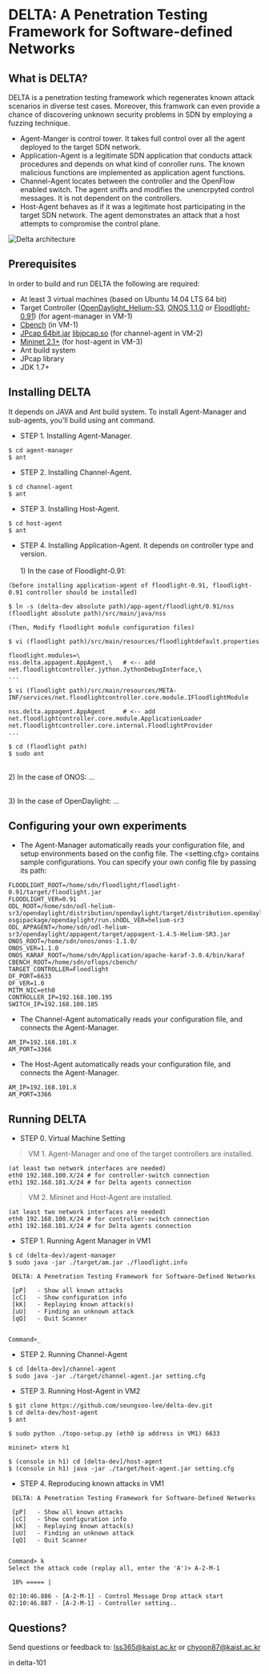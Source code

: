 # DELTA: A Penetration Testing Framework for Software-defined Networks

## What is DELTA?
DELTA is a penetration testing framework which regenerates known attack scenarios in diverse test cases. Moreover, this framwork can even provide a chance of discovering unknown security problems in SDN by employing a fuzzing technique.

+ Agent-Manger is control tower. It takes full control over all the agent deployed to the target SDN network.
+ Application-Agent is a legitimate SDN application that conducts attack procedures and depends on what kind of conroller runs. The known malicious functions are implemented as application agent functions.
+ Channel-Agent locates between the controller and the OpenFlow enabled switch. The agent sniffs and modifies the unencrpyted control messages. It is not dependent on the controllers.
+ Host-Agent behaves as if it was a legitimate host participating in the target SDN network. The agent demonstrates an attack that a host attempts to compromise the control plane.

![Delta architecture](http://143.248.53.145/research/delta/arch.png)

## Prerequisites
In order to build and run DELTA the following are required:
+ At least 3 virtual machines (based on Ubuntu 14.04 LTS 64 bit)
+ Target Controller ([OpenDaylight_Helium-S3](https://github.com/opendaylight/controller/releases/tag/release%2Fhelium-sr3), [ONOS 1.1.0](https://github.com/opennetworkinglab/onos/tree/onos-1.1) or [Floodlight-0.91](https://github.com/floodlight/floodlight/tree/v0.91)) (for agent-manager in VM-1)
+ [Cbench](https://floodlight.atlassian.net/wiki/display/floodlightcontroller/Cbench) (in VM-1)
+ [JPcap 64bit.jar](http://sdnsec.kr/research/delta/jpcap.jar) [libjpcap.so](http://sdnsec.kr/research/delta/libjpcap.so) (for channel-agent in VM-2)
+ [Mininet 2.1+](http://mininet.org/download/) (for host-agent in VM-3)
+ Ant build system
+ JPcap library
+ JDK 1.7+

## Installing DELTA
It depends on JAVA and Ant build system. To install Agent-Manager and sub-agents, you'll build using ant command.

+ STEP 1. Installing Agent-Manager.

```
$ cd agent-manager
$ ant
```

+ STEP 2. Installing Channel-Agent.

```
$ cd channel-agent
$ ant
```

+ STEP 3. Installing Host-Agent.

```
$ cd host-agent
$ ant
```

+ STEP 4. Installing Application-Agent. It depends on controller type and version.
<br><br> 1) In the case of Floodlight-0.91: 
```
(before installing application-agent of floodlight-0.91, floodlight-0.91 controller should be installed)

$ ln -s (delta-dev absolute path)/app-agent/floodlight/0.91/nss (floodlight absolute path)/src/main/java/nss

(Then, Modify floodlight module configuration files)

$ vi (floodlight path)/src/main/resources/floodlightdefault.properties

floodlight.modules=\
nss.delta.appagent.AppAgent,\   # <-- add
net.floodlightcontroller.jython.JythonDebugInterface,\
...

$ vi (floodlight path)/src/main/resources/META-INF/services/net.floodlightcontroller.core.module.IFloodlightModule

nss.delta.appagent.AppAgent     # <-- add
net.floodlightcontroller.core.module.ApplicationLoader
net.floodlightcontroller.core.internal.FloodlightProvider
...

$ cd (floodlight path)
$ sudo ant
```
<br> 2) In the case of ONOS: ...

<br> 3) In the case of OpenDaylight: ...

## Configuring your own experiments
+ The Agent-Manager automatically reads your configuration file, and setup environments based on the config file. The <setting.cfg> contains sample configurations. You can specify your own config file by passing its path:
```
FLOODLIGHT_ROOT=/home/sdn/floodlight/floodlight-0.91/target/floodlight.jar
FLOODLIGHT_VER=0.91
ODL_ROOT=/home/sdn/odl-helium-sr3/opendaylight/distribution/opendaylight/target/distribution.opendaylight-osgipackage/opendaylight/run.shODL_VER=helium-sr3
ODL_APPAGENT=/home/sdn/odl-helium-sr3/opendaylight/appagent/target/appagent-1.4.5-Helium-SR3.jar
ONOS_ROOT=/home/sdn/onos/onos-1.1.0/
ONOS_VER=1.1.0
ONOS_KARAF_ROOT=/home/sdn/Application/apache-karaf-3.0.4/bin/karaf
CBENCH_ROOT=/home/sdn/oflops/cbench/
TARGET_CONTROLLER=Floodlight
OF_PORT=6633
OF_VER=1.0
MITM_NIC=eth0
CONTROLLER_IP=192.168.100.195
SWITCH_IP=192.168.100.185
```

+ The Channel-Agent automatically reads your configuration file, and connects the Agent-Manager.
```
AM_IP=192.168.101.X
AM_PORT=3366
```
+ The Host-Agent automatically reads your configuration file, and connects the Agent-Manager.
```
AM_IP=192.168.101.X
AM_PORT=3366
```

## Running DELTA
+ STEP 0. Virtual Machine Setting

> VM 1. Agent-Manager and one of the target controllers are installed.
```
(at least two network interfaces are needed)
eth0 192.168.100.X/24 # for controller-switch connection
eth1 192.168.101.X/24 # for Delta agents connection
```

> VM 2. Mininet and Host-Agent are installed.
```
(at least two network interfaces are needed)
eth0 192.168.100.X/24 # for controller-switch connection
eth1 192.168.101.X/24 # for Delta agents connection
```


+ STEP 1. Running Agent Manager in VM1
```
$ cd (delta-dev)/agent-manager
$ sudo java -jar ./target/am.jar ./floodlight.info

 DELTA: A Penetration Testing Framework for Software-Defined Networks

 [pP]	- Show all known attacks
 [cC]	- Show configuration info
 [kK]	- Replaying known attack(s)
 [uU]	- Finding an unknown attack
 [qQ]	- Quit Scanner


Command>_
```

+ STEP 2. Running Channel-Agent
```
$ cd [delta-dev]/channel-agent
$ sudo java -jar ./target/channel-agent.jar setting.cfg
```

+ STEP 3. Running Host-Agent in VM2
```
$ git clone https://github.com/seungsoo-lee/delta-dev.git
$ cd delta-dev/host-agent
$ ant

$ sudo python ./topo-setup.py (eth0 ip address in VM1) 6633

mininet> xterm h1

$ (console in h1) cd [delta-dev]/host-agent
$ (console in h1) java -jar ./target/host-agent.jar setting.cfg
```

+ STEP 4. Reproducing known attacks in VM1
```
 DELTA: A Penetration Testing Framework for Software-Defined Networks

 [pP]	- Show all known attacks
 [cC]	- Show configuration info
 [kK]	- Replaying known attack(s)
 [uU]	- Finding an unknown attack
 [qQ]	- Quit Scanner


Command> k
Select the attack code (replay all, enter the 'A')> A-2-M-1

 10% ===== |

02:10:46.886 - [A-2-M-1] - Control Message Drop attack start
02:10:46.887 - [A-2-M-1] - Controller setting..
```


## Questions?
Send questions or feedback to: lss365@kaist.ac.kr or chyoon87@kaist.ac.kr

in delta-101
